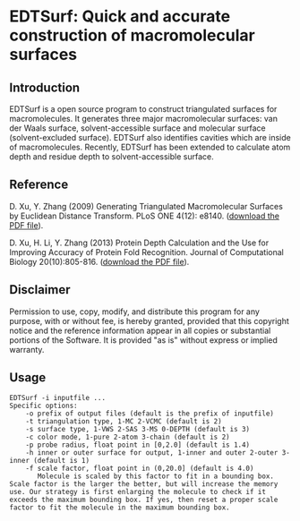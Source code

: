 # EDTSurf: Quick and accurate construction of macromolecular surfaces 

## Introduction

EDTSurf is a open source program to construct triangulated surfaces for macromolecules. It generates three major macromolecular surfaces: van der Waals surface, solvent-accessible surface and molecular surface (solvent-excluded surface). EDTSurf also identifies cavities which are inside of macromolecules. Recently, EDTSurf has been extended to calculate atom depth and residue depth to solvent-accessible surface. 

## Reference

D. Xu, Y. Zhang (2009) Generating Triangulated Macromolecular Surfaces by Euclidean Distance Transform. PLoS ONE 4(12): e8140. ([download the PDF file](https://zhanggroup.org/EDTSurf/EDTSurf.pdf)). 

D. Xu, H. Li, Y. Zhang (2013) Protein Depth Calculation and the Use for Improving Accuracy of Protein Fold Recognition. Journal of Computational Biology 20(10):805-816. ([download the PDF file](https://zhanggroup.org/EDTSurf/depth-jcb.pdf)). 

## Disclaimer

Permission to use, copy, modify, and distribute this program for any purpose, with or without fee, is hereby granted, provided that this copyright notice and the reference information appear in all copies or substantial portions of the Software. It is provided "as is" without express or implied warranty. 

## Usage

    EDTSurf -i inputfile ...
    Specific options:
        -o prefix of output files (default is the prefix of inputfile)
        -t triangulation type, 1-MC 2-VCMC (default is 2)
        -s surface type, 1-VWS 2-SAS 3-MS 0-DEPTH (default is 3)
        -c color mode, 1-pure 2-atom 3-chain (default is 2)
        -p probe radius, float point in [0,2.0] (default is 1.4)
        -h inner or outer surface for output, 1-inner and outer 2-outer 3-inner (default is 1)
        -f scale factor, float point in (0,20.0] (default is 4.0)
           Molecule is scaled by this factor to fit in a bounding box. Scale factor is the larger the better, but will increase the memory use. Our strategy is first enlarging the molecule to check if it exceeds the maximum bounding box. If yes, then reset a proper scale factor to fit the molecule in the maximum bounding box.
